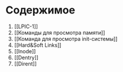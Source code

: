 # Содержимое
1. [[LPIC-1]]
2. [[Команды для просмотра памяти]]
3. [[Команда для просмотра init-системы]]
4. [[Hard&Soft Links]]
5. [[Inode]]
6. [[Dentry]]
7. [[Dirent]]